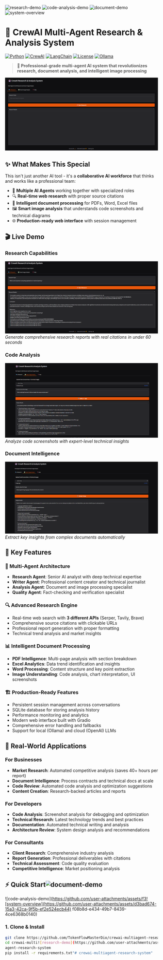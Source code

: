 ![research-demo](https://github.com/user-attachments/assets/27dad42f-df33-4e89-8797-b49ba326a27f)
![code-analysis-demo](https://github.com/user-attachments/assets/036b790d-564e-4614-aa98-528fb9ad5da3)
![document-demo](https://github.com/user-attachments/assets/58d2fc93-1f18-4b49-b1be-2b282118f2ff)
![system-overview](https://github.com/user-attachments/assets/5e601d6d-884b-4be6-aeba-01b6284206b5)
# 🤖 CrewAI Multi-Agent Research & Analysis System

[![Python](https://img.shields.io/badge/Python-3.9+-blue.svg)](https://python.org)
[![CrewAI](https://img.shields.io/badge/CrewAI-0.28.0+-green.svg)](https://crewai.com)
[![LangChain](https://img.shields.io/badge/LangChain-Latest-orange.svg)](https://langchain.com)
[![License](https://img.shields.io/badge/License-MIT-yellow.svg)](LICENSE)
[![Ollama](https://img.shields.io/badge/Ollama-Compatible-purple.svg)](https://ollama.ai)

> **🎯 Professional-grade multi-agent AI system that revolutionizes research, document analysis, and intelligent image processing**

![System Demo](docs/images/system-overview.png)

## ✨ **What Makes This Special**

This isn't just another AI tool - it's a **collaborative AI workforce** that thinks and works like a professional team:

- 🧠 **Multiple AI Agents** working together with specialized roles
- 🔍 **Real-time web research** with proper source citations
- 📄 **Intelligent document processing** for PDFs, Word, Excel files
- 🖼️ **Smart image analysis** that understands code screenshots and technical diagrams
- 🌐 **Production-ready web interface** with session management

## 🎬 Live Demo

### Research Capabilities
![Research Demo](docs/images/research-demo.png)
*Generate comprehensive research reports with real citations in under 60 seconds*

### Code Analysis
![Code Analysis Demo](docs/images/code-analysis-demo.png) 
*Analyze code screenshots with expert-level technical insights*

### Document Intelligence
![Document Processing](docs/images/document-demo.png)
*Extract key insights from complex documents automatically*

## 🚀 **Key Features**

### **🤖 Multi-Agent Architecture**
- **Research Agent**: Senior AI analyst with deep technical expertise
- **Writer Agent**: Professional content creator and technical journalist
- **Analysis Agent**: Document and image processing specialist
- **Quality Agent**: Fact-checking and verification specialist

### **🔍 Advanced Research Engine**
- Real-time web search with **3 different APIs** (Serper, Tavily, Brave)
- Comprehensive source citations with clickable URLs
- Professional report generation with proper formatting
- Technical trend analysis and market insights

### **📊 Intelligent Document Processing**
- **PDF Intelligence**: Multi-page analysis with section breakdown
- **Excel Analytics**: Data trend identification and insights
- **Word Processing**: Content structure and key point extraction
- **Image Understanding**: Code analysis, chart interpretation, UI screenshots

### **🏗️ Production-Ready Features**
- Persistent session management across conversations
- SQLite database for storing analysis history
- Performance monitoring and analytics
- Modern web interface built with Gradio
- Comprehensive error handling and fallbacks
- Support for local (Ollama) and cloud (OpenAI) LLMs

## 💼 **Real-World Applications**

### **For Businesses**
- **Market Research**: Automated competitive analysis (saves 40+ hours per report)
- **Document Intelligence**: Process contracts and technical docs at scale
- **Code Review**: Automated code analysis and optimization suggestions
- **Content Creation**: Research-backed articles and reports

### **For Developers**
- **Code Analysis**: Screenshot analysis for debugging and optimization  
- **Technical Research**: Latest technology trends and best practices
- **Documentation**: Automated technical writing and analysis
- **Architecture Review**: System design analysis and recommendations

### **For Consultants**
- **Client Research**: Comprehensive industry analysis
- **Report Generation**: Professional deliverables with citations
- **Technical Assessment**: Code quality evaluation
- **Competitive Intelligence**: Market positioning analysis

## ⚡ **Quick Start**![document-demo](https://github.com/user-attachments/assets/20c8e1e2-974c-4948-a91c-4b3488121141)

![code-analysis-demo](https://github.com/user-attachments/assets/f3![system-overview](https://github.com/user-attachments/assets/d3bad674-15a3-42ca-9f5b-ef2e524ecb44)
f08b8d-e434-49b7-8439-4ce6368b0140)

### **1. Clone & Install**
```bash
git clone https://github.com/TokenFlowMasterDio/crewai-multiagent-research-system.git
cd crewai-multi![research-demo](https://github.com/user-attachments/assets/7edbb540-4d5f-4e97-a023-6c34f747b34b)
agent-research-system
pip install -r requirements.txt"# crewai-multiagent-research-system" 

